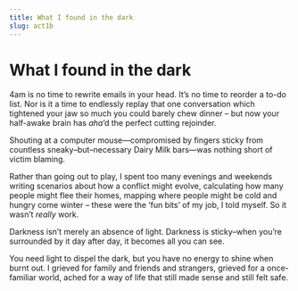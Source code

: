 ```yaml
---
title: What I found in the dark  
slug: act1b  
---
```

# What I found in the dark

4am is no time to rewrite emails in your head. It’s no time to reorder a to-do list. Nor is it a time to endlessly replay that one conversation which tightened your jaw so much you could barely chew dinner – but now your half-awake brain has *aha*’d the perfect cutting rejoinder.

Shouting at a computer mouse—compromised by fingers sticky from countless sneaky–but–necessary Dairy Milk bars—was nothing short of victim blaming.

Rather than going out to play, I spent too many evenings and weekends writing scenarios about how a conflict might evolve, calculating how many people might flee their homes, mapping where people might be cold and hungry come winter – these were the ‘fun bits’ of my job, I told myself. So it wasn’t *really* work.

Darkness isn’t merely an absence of light. Darkness is sticky–when you’re surrounded by it day after day, it becomes all you can see.

You need light to dispel the dark, but you have no energy to shine when burnt out. I grieved for family and friends and strangers, grieved for a once-familiar world, ached for a way of life that still made sense and still felt safe.

